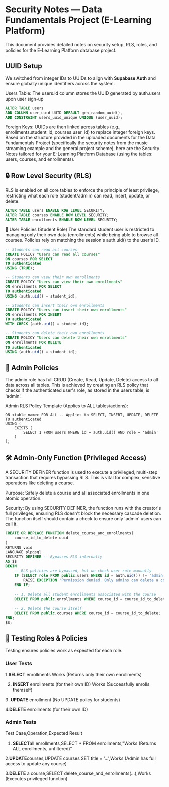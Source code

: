 # Security Notes — Data Fundamentals Project (E-Learning Platform)
This document provides detailed notes on security setup, RLS, roles, and policies for the E-Learning Platform database project.


## UUID Setup
We switched from integer IDs to UUIDs to align with **Supabase Auth** and ensure globally unique identifiers across the system.

Users Table: The users.id column stores the UUID generated by auth.users upon user sign-up
```sql
ALTER TABLE users
ADD COLUMN user_uuid UUID DEFAULT gen_random_uuid(),
ADD CONSTRAINT users_uuid_unique UNIQUE (user_uuid);

```
Foreign Keys: UUIDs are then linked across tables (e.g., enrollments.student_id, courses.user_id) to replace integer foreign keys.
Based on the structure provided in the uploaded documents for the Data Fundamentals Project (specifically the security notes from the music streaming example and the general project scheme), here are the Security Notes tailored for your E-Learning Platform Database (using the tables: users, courses, and enrollments).


## 🔒 Row Level Security (RLS)
RLS is enabled on all core tables to enforce the principle of least privilege, restricting what each role (student/admin) can read, insert, update, or delete.
```sql
ALTER TABLE users ENABLE ROW LEVEL SECURITY;
ALTER TABLE courses ENABLE ROW LEVEL SECURITY;
ALTER TABLE enrollments ENABLE ROW LEVEL SECURITY;

```
👤 User Policies (Student Role)
The standard student user is restricted to managing only their own data (enrollments) while being able to browse all courses. Policies rely on matching the session's auth.uid() to the user's ID.
```sql
-- Students can read all courses
CREATE POLICY "Users can read all courses"
ON courses FOR SELECT
TO authenticated
USING (TRUE);

-- Students can view their own enrollments
CREATE POLICY "Users can view their own enrollments"
ON enrollments FOR SELECT
TO authenticated
USING (auth.uid() = student_id);

-- Students can insert their own enrollments
CREATE POLICY "Users can insert their own enrollments"
ON enrollments FOR INSERT
TO authenticated
WITH CHECK (auth.uid() = student_id);

-- Students can delete their own enrollments
CREATE POLICY "Users can delete their own enrollments"
ON enrollments FOR DELETE
TO authenticated
USING (auth.uid() = student_id);

```
## 👑 Admin Policies
The admin role has full CRUD (Create, Read, Update, Delete) access to all data across all tables. This is achieved by creating an RLS policy that checks if the authenticated user's role, as stored in the users table, is 'admin'.

Admin RLS Policy Template (Applies to ALL tables/actions):
```CREATE POLICY "Admins full access to ALL data"
ON <table_name> FOR ALL -- Applies to SELECT, INSERT, UPDATE, DELETE
TO authenticated
USING (
    EXISTS (
        SELECT 1 FROM users WHERE id = auth.uid() AND role = 'admin'
    )
);
```
## 🛠️ Admin-Only Function (Privileged Access)
A SECURITY DEFINER function is used to execute a privileged, multi-step transaction that requires bypassing RLS. This is vital for complex, sensitive operations like deleting a course.

Purpose: Safely delete a course and all associated enrollments in one atomic operation.

Security: By using SECURITY DEFINER, the function runs with the creator's full privileges, ensuring RLS doesn't block the necessary cascade deletion. The function itself should contain a check to ensure
only 'admin' users can call it.

```sql
CREATE OR REPLACE FUNCTION delete_course_and_enrollments(
    course_id_to_delete uuid
)
RETURNS void 
LANGUAGE plpgsql
SECURITY DEFINER -- Bypasses RLS internally
AS $$
BEGIN
    -- RLS policies are bypassed, but we check user role manually
    IF (SELECT role FROM public.users WHERE id = auth.uid()) != 'admin' THEN
        RAISE EXCEPTION 'Permission denied. Only admins can delete a course and its enrollments.';
    END IF;
    
    -- 1. Delete all student enrollments associated with the course
    DELETE FROM public.enrollments WHERE course_id = course_id_to_delete;
    
    -- 2. Delete the course itself
    DELETE FROM public.courses WHERE course_id = course_id_to_delete;
END;
$$;

```
## 🧪 Testing Roles & Policies
Testing ensures policies work as expected for each role.
### User Tests

1.**SELECT** enrollments	Works (Returns only their own enrollments)

2. **INSERT** enrollments (for their own ID)	Works (Successfully enrolls themself)
   
3 .**UPDATE** enrollment	 (No UPDATE policy for students)

4.**DELETE** enrollments (for their own ID)

### Admin Tests
Test Case,Operation,Expected Result

1. **SELECT**all enrollments,SELECT * FROM enrollments,"Works (Returns ALL enrollments, unfiltered)"


2.**UPDATE**courses,UPDATE courses SET title = '...',Works (Admin has full access to update any course)
   
3.**DELETE** a course,SELECT delete_course_and_enrollments(...),Works (Executes privileged function)




